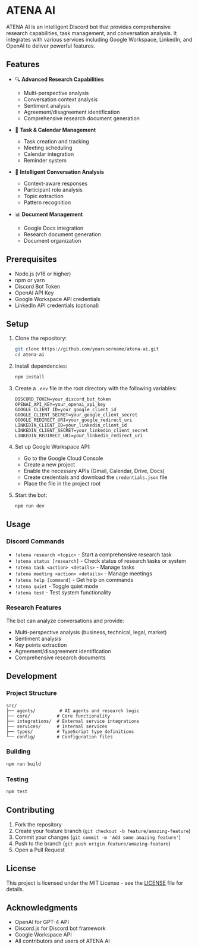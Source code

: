 # ATENA AI

ATENA AI is an intelligent Discord bot that provides comprehensive research capabilities, task management, and conversation analysis. It integrates with various services including Google Workspace, LinkedIn, and OpenAI to deliver powerful features.

## Features

- 🔍 **Advanced Research Capabilities**
  - Multi-perspective analysis
  - Conversation context analysis
  - Sentiment analysis
  - Agreement/disagreement identification
  - Comprehensive research document generation

- 📅 **Task & Calendar Management**
  - Task creation and tracking
  - Meeting scheduling
  - Calendar integration
  - Reminder system

- 🤖 **Intelligent Conversation Analysis**
  - Context-aware responses
  - Participant role analysis
  - Topic extraction
  - Pattern recognition

- 📊 **Document Management**
  - Google Docs integration
  - Research document generation
  - Document organization

## Prerequisites

- Node.js (v16 or higher)
- npm or yarn
- Discord Bot Token
- OpenAI API Key
- Google Workspace API credentials
- LinkedIn API credentials (optional)

## Setup

1. Clone the repository:
   ```bash
   git clone https://github.com/yourusername/atena-ai.git
   cd atena-ai
   ```

2. Install dependencies:
   ```bash
   npm install
   ```

3. Create a `.env` file in the root directory with the following variables:
   ```
   DISCORD_TOKEN=your_discord_bot_token
   OPENAI_API_KEY=your_openai_api_key
   GOOGLE_CLIENT_ID=your_google_client_id
   GOOGLE_CLIENT_SECRET=your_google_client_secret
   GOOGLE_REDIRECT_URI=your_google_redirect_uri
   LINKEDIN_CLIENT_ID=your_linkedin_client_id
   LINKEDIN_CLIENT_SECRET=your_linkedin_client_secret
   LINKEDIN_REDIRECT_URI=your_linkedin_redirect_uri
   ```

4. Set up Google Workspace API:
   - Go to the Google Cloud Console
   - Create a new project
   - Enable the necessary APIs (Gmail, Calendar, Drive, Docs)
   - Create credentials and download the `credentials.json` file
   - Place the file in the project root

5. Start the bot:
   ```bash
   npm run dev
   ```

## Usage

### Discord Commands

- `!atena research <topic>` - Start a comprehensive research task
- `!atena status [research]` - Check status of research tasks or system
- `!atena task <action> <details>` - Manage tasks
- `!atena meeting <action> <details>` - Manage meetings
- `!atena help [command]` - Get help on commands
- `!atena quiet` - Toggle quiet mode
- `!atena test` - Test system functionality

### Research Features

The bot can analyze conversations and provide:
- Multi-perspective analysis (business, technical, legal, market)
- Sentiment analysis
- Key points extraction
- Agreement/disagreement identification
- Comprehensive research documents

## Development

### Project Structure

```
src/
├── agents/         # AI agents and research logic
├── core/          # Core functionality
├── integrations/  # External service integrations
├── services/      # Internal services
├── types/         # TypeScript type definitions
└── config/        # Configuration files
```

### Building

```bash
npm run build
```

### Testing

```bash
npm test
```

## Contributing

1. Fork the repository
2. Create your feature branch (`git checkout -b feature/amazing-feature`)
3. Commit your changes (`git commit -m 'Add some amazing feature'`)
4. Push to the branch (`git push origin feature/amazing-feature`)
5. Open a Pull Request

## License

This project is licensed under the MIT License - see the [LICENSE](LICENSE) file for details.

## Acknowledgments

- OpenAI for GPT-4 API
- Discord.js for Discord bot framework
- Google Workspace API
- All contributors and users of ATENA AI 